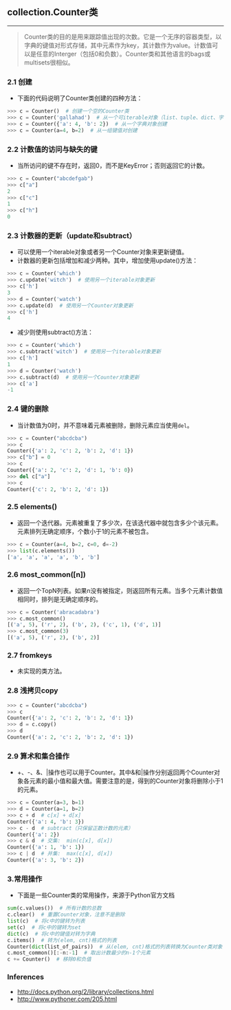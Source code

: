 ## collection.Counter类
***

> Counter类的目的是用来跟踪值出现的次数。它是一个无序的容器类型，以字典的键值对形式存储，其中元素作为key，其计数作为value。计数值可以是任意的Interger（包括0和负数）。Counter类和其他语言的bags或multisets很相似。

### 2.1 创建
- 下面的代码说明了Counter类创建的四种方法：
```python
>>> c = Counter()  # 创建一个空的Counter类
>>> c = Counter('gallahad')  # 从一个可iterable对象（list、tuple、dict、字符串等）创建
>>> c = Counter({'a': 4, 'b': 2})  # 从一个字典对象创建
>>> c = Counter(a=4, b=2)  # 从一组键值对创建
```
### 2.2 计数值的访问与缺失的键
- 当所访问的键不存在时，返回0，而不是KeyError；否则返回它的计数。
```python
>>> c = Counter("abcdefgab")
>>> c["a"]
2
>>> c["c"]
1
>>> c["h"]
0
```

### 2.3 计数器的更新（update和subtract）
- 可以使用一个iterable对象或者另一个Counter对象来更新键值。
- 计数器的更新包括增加和减少两种。其中，增加使用update()方法：
```python
>>> c = Counter('which')
>>> c.update('witch')  # 使用另一个iterable对象更新
>>> c['h']
3
>>> d = Counter('watch')
>>> c.update(d)  # 使用另一个Counter对象更新
>>> c['h']
4
```
- 减少则使用subtract()方法：
```python
>>> c = Counter('which')
>>> c.subtract('witch')  # 使用另一个iterable对象更新
>>> c['h']
1
>>> d = Counter('watch')
>>> c.subtract(d)  # 使用另一个Counter对象更新
>>> c['a']
-1
```

### 2.4 键的删除
- 当计数值为0时，并不意味着元素被删除，删除元素应当使用`del`。
```python
>>> c = Counter("abcdcba")
>>> c
Counter({'a': 2, 'c': 2, 'b': 2, 'd': 1})
>>> c["b"] = 0
>>> c
Counter({'a': 2, 'c': 2, 'd': 1, 'b': 0})
>>> del c["a"]
>>> c
Counter({'c': 2, 'b': 2, 'd': 1})
```

### 2.5 elements()
- 返回一个迭代器。元素被重复了多少次，在该迭代器中就包含多少个该元素。元素排列无确定顺序，个数小于1的元素不被包含。
```python
>>> c = Counter(a=4, b=2, c=0, d=-2)
>>> list(c.elements())
['a', 'a', 'a', 'a', 'b', 'b']
```

### 2.6 most_common([n])
- 返回一个TopN列表。如果n没有被指定，则返回所有元素。当多个元素计数值相同时，排列是无确定顺序的。
```python
>>> c = Counter('abracadabra')
>>> c.most_common()
[('a', 5), ('r', 2), ('b', 2), ('c', 1), ('d', 1)]
>>> c.most_common(3)
[('a', 5), ('r', 2), ('b', 2)]
```

### 2.7 fromkeys
- 未实现的类方法。

### 2.8 浅拷贝copy
```python
>>> c = Counter("abcdcba")
>>> c
Counter({'a': 2, 'c': 2, 'b': 2, 'd': 1})
>>> d = c.copy()
>>> d
Counter({'a': 2, 'c': 2, 'b': 2, 'd': 1})
```
### 2.9 算术和集合操作
- +、-、&、|操作也可以用于Counter。其中&和|操作分别返回两个Counter对象各元素的最小值和最大值。需要注意的是，得到的Counter对象将删除小于1的元素。
```python
>>> c = Counter(a=3, b=1)
>>> d = Counter(a=1, b=2)
>>> c + d  # c[x] + d[x]
Counter({'a': 4, 'b': 3})
>>> c - d  # subtract（只保留正数计数的元素）
Counter({'a': 2})
>>> c & d  # 交集:  min(c[x], d[x])
Counter({'a': 1, 'b': 1})
>>> c | d  # 并集:  max(c[x], d[x])
Counter({'a': 3, 'b': 2})
```
### 3.常用操作
- 下面是一些Counter类的常用操作，来源于Python官方文档
```python
sum(c.values())  # 所有计数的总数
c.clear()  # 重置Counter对象，注意不是删除
list(c)  # 将c中的键转为列表
set(c)  # 将c中的键转为set
dict(c)  # 将c中的键值对转为字典
c.items()  # 转为(elem, cnt)格式的列表
Counter(dict(list_of_pairs))  # 从(elem, cnt)格式的列表转换为Counter类对象
c.most_common()[:-n:-1]  # 取出计数最少的n-1个元素
c += Counter()  # 移除0和负值
```

### Inferences
- http://docs.python.org/2/library/collections.html
- http://www.pythoner.com/205.html
